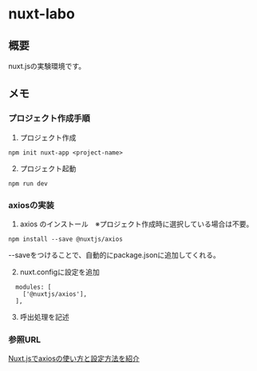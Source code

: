 # nuxt-labo
## 概要
nuxt.jsの実験環境です。

## メモ

### プロジェクト作成手順
1. プロジェクト作成
```
npm init nuxt-app <project-name>
```

2. プロジェクト起動
```
npm run dev
```

### axiosの実装
1. axios のインストール　※プロジェクト作成時に選択している場合は不要。
```
npm install --save @nuxtjs/axios
```
--saveをつけることで、自動的にpackage.jsonに追加してくれる。

2. nuxt.configに設定を追加
```
  modules: [
    ['@nuxtjs/axios'],
  ],
```

3. 呼出処理を記述

### 参照URL
[Nuxt.jsでaxiosの使い方と設定方法を紹介](https://ma-vericks.com/nuxt-axios/)